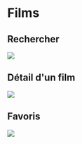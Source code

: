 # Films

## Rechercher
![](/Image/Rechercher.png)

## Détail d'un film
![](recettesCrepes.png)

## Favoris
![](recettesVeloute.png)
